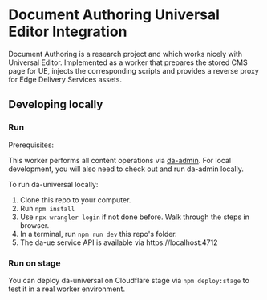 # Document Authoring Universal Editor Integration

Document Authoring is a research project and which works nicely with Universal Editor.
Implemented as a worker that prepares the stored CMS page for UE, injects the corresponding scripts and provides a reverse proxy for Edge Delivery Services assets.

## Developing locally

### Run

Prerequisites:

This worker performs all content operations via [da-admin](https://github.com/adobe/da-admin). For local development, you will also need to check out and run da-admin locally.

To run da-universal locally:

1. Clone this repo to your computer.
1. Run `npm install`
1. Use `npx wrangler login` if not done before. Walk through the steps in browser.
1. In a terminal, run `npm run dev` this repo's folder.
1. The da-ue service API is available via https://localhost:4712

### Run on stage

You can deploy da-universal on Cloudflare stage via `npm deploy:stage` to test it in a real worker environment.
